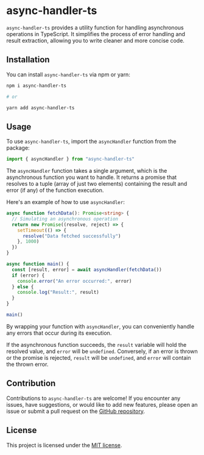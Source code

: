 # async-handler-ts

`async-handler-ts` provides a utility function for handling asynchronous operations in TypeScript. It simplifies the process of error handling and result extraction, allowing you to write cleaner and more concise code.

## Installation

You can install `async-handler-ts` via npm or yarn:

```bash
npm i async-handler-ts

# or

yarn add async-handler-ts
```

## Usage

To use `async-handler-ts`, import the `asyncHandler` function from the package:

```typescript
import { asyncHandler } from "async-handler-ts"
```

The `asyncHandler` function takes a single argument, which is the asynchronous function you want to handle. It returns a promise that resolves to a tuple (array of just two elements) containing the result and error (if any) of the function execution.

Here's an example of how to use `asyncHandler`:

```typescript
async function fetchData(): Promise<string> {
  // Simulating an asynchronous operation
  return new Promise((resolve, reject) => {
    setTimeout(() => {
      resolve("Data fetched successfully")
    }, 1000)
  })
}

async function main() {
  const [result, error] = await asyncHandler(fetchData())
  if (error) {
    console.error("An error occurred:", error)
  } else {
    console.log("Result:", result)
  }
}

main()
```

By wrapping your function with `asyncHandler`, you can conveniently handle any errors that occur during its execution. 

If the asynchronous function succeeds, the `result` variable will hold the resolved value, and `error` will be `undefined`. Conversely, if an error is thrown or the promise is rejected, `result` will be `undefined`, and `error` will contain the thrown error.

## Contribution

Contributions to `async-handler-ts` are welcome! If you encounter any issues, have suggestions, or would like to add new features, please open an issue or submit a pull request on the [GitHub repository](https://github.com/DevOsamaIslam/async-handler-ts).

## License

This project is licensed under the [MIT license](https://github.com/DevOsamaIslam/async-handler-ts/blob/main/LICENSE).
